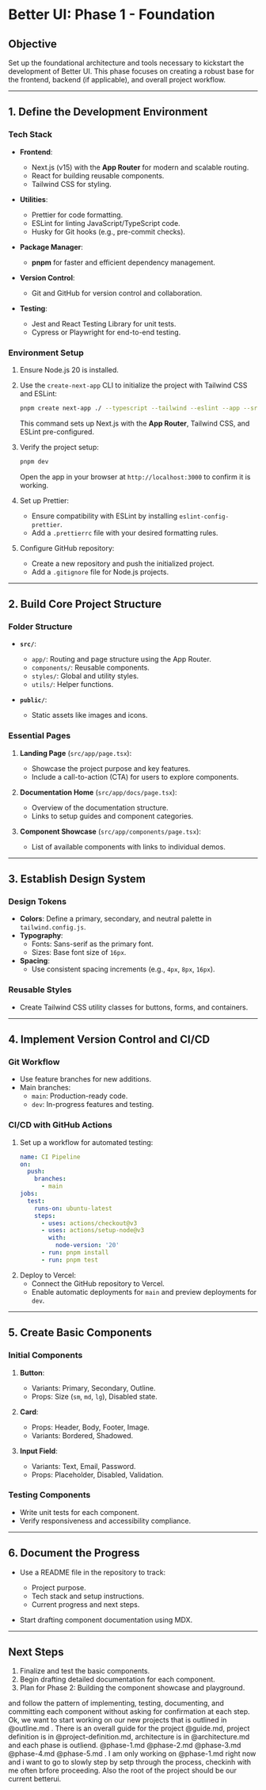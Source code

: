 # Better UI: Phase 1 - Foundation

## **Objective**
Set up the foundational architecture and tools necessary to kickstart the development of Better UI. This phase focuses on creating a robust base for the frontend, backend (if applicable), and overall project workflow.

---

## **1. Define the Development Environment**

### **Tech Stack**
- **Frontend**:
  - Next.js (v15) with the **App Router** for modern and scalable routing.
  - React for building reusable components.
  - Tailwind CSS for styling.

- **Utilities**:
  - Prettier for code formatting.
  - ESLint for linting JavaScript/TypeScript code.
  - Husky for Git hooks (e.g., pre-commit checks).

- **Package Manager**:
  - **pnpm** for faster and efficient dependency management.

- **Version Control**:
  - Git and GitHub for version control and collaboration.

- **Testing**:
  - Jest and React Testing Library for unit tests.
  - Cypress or Playwright for end-to-end testing.

### **Environment Setup**
1. Ensure Node.js 20 is installed.
2. Use the `create-next-app` CLI to initialize the project with Tailwind CSS and ESLint:
   ```bash
   pnpm create next-app ./ --typescript --tailwind --eslint --app --src-dir --turbopack
   ```
   This command sets up Next.js with the **App Router**, Tailwind CSS, and ESLint pre-configured.

3. Verify the project setup:
   ```bash
   pnpm dev
   ```
   Open the app in your browser at `http://localhost:3000` to confirm it is working.

4. Set up Prettier:
   - Ensure compatibility with ESLint by installing `eslint-config-prettier`.
   - Add a `.prettierrc` file with your desired formatting rules.

5. Configure GitHub repository:
   - Create a new repository and push the initialized project.
   - Add a `.gitignore` file for Node.js projects.

---

## **2. Build Core Project Structure**

### **Folder Structure**
- **`src/`**:
  - `app/`: Routing and page structure using the App Router.
  - `components/`: Reusable components.
  - `styles/`: Global and utility styles.
  - `utils/`: Helper functions.

- **`public/`**:
  - Static assets like images and icons.

### **Essential Pages**
1. **Landing Page** (`src/app/page.tsx`):
   - Showcase the project purpose and key features.
   - Include a call-to-action (CTA) for users to explore components.

2. **Documentation Home** (`src/app/docs/page.tsx`):
   - Overview of the documentation structure.
   - Links to setup guides and component categories.

3. **Component Showcase** (`src/app/components/page.tsx`):
   - List of available components with links to individual demos.

---

## **3. Establish Design System**

### **Design Tokens**
- **Colors**: Define a primary, secondary, and neutral palette in `tailwind.config.js`.
- **Typography**:
  - Fonts: Sans-serif as the primary font.
  - Sizes: Base font size of `16px`.
- **Spacing**:
  - Use consistent spacing increments (e.g., `4px`, `8px`, `16px`).

### **Reusable Styles**
- Create Tailwind CSS utility classes for buttons, forms, and containers.

---

## **4. Implement Version Control and CI/CD**

### **Git Workflow**
- Use feature branches for new additions.
- Main branches:
  - `main`: Production-ready code.
  - `dev`: In-progress features and testing.

### **CI/CD with GitHub Actions**
1. Set up a workflow for automated testing:
   ```yaml
   name: CI Pipeline
   on:
     push:
       branches:
         - main
   jobs:
     test:
       runs-on: ubuntu-latest
       steps:
         - uses: actions/checkout@v3
         - uses: actions/setup-node@v3
           with:
             node-version: '20'
         - run: pnpm install
         - run: pnpm test
   ```
2. Deploy to Vercel:
   - Connect the GitHub repository to Vercel.
   - Enable automatic deployments for `main` and preview deployments for `dev`.

---

## **5. Create Basic Components**

### **Initial Components**
1. **Button**:
   - Variants: Primary, Secondary, Outline.
   - Props: Size (`sm`, `md`, `lg`), Disabled state.

2. **Card**:
   - Props: Header, Body, Footer, Image.
   - Variants: Bordered, Shadowed.

3. **Input Field**:
   - Variants: Text, Email, Password.
   - Props: Placeholder, Disabled, Validation.

### **Testing Components**
- Write unit tests for each component.
- Verify responsiveness and accessibility compliance.

---

## **6. Document the Progress**
- Use a README file in the repository to track:
  - Project purpose.
  - Tech stack and setup instructions.
  - Current progress and next steps.

- Start drafting component documentation using MDX.

---

## **Next Steps**
1. Finalize and test the basic components.
2. Begin drafting detailed documentation for each component.
3. Plan for Phase 2: Building the component showcase and playground.

and follow the pattern of implementing, testing, documenting, and committing each component without asking for confirmation at each step.
Ok, we want to start working on our new projects that is outlined in @outline.md . There is an overall guide for the project @guide.md, project definition is in @project-definition.md, architecture is in @architecture.md and each phase is outliend. @phase-1.md @phase-2.md @phase-3.md @phase-4.md @phase-5.md . I am only working on @phase-1.md right now and i want to go to slowly step by setp through the process, checkinh with me often brfore proceeding. Also the root of the project should be our current betterui.
